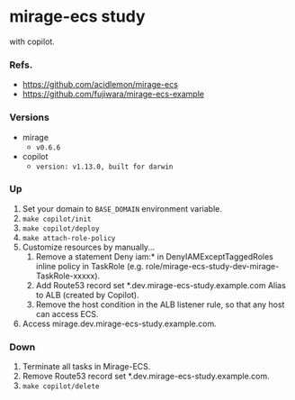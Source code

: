 # mirage-ecs study

with copilot.

### Refs.
* https://github.com/acidlemon/mirage-ecs
* https://github.com/fujiwara/mirage-ecs-example

### Versions
* mirage
  * `v0.6.6`
* copilot
  * `version: v1.13.0, built for darwin`

### Up
1. Set your domain to `BASE_DOMAIN` environment variable.
1. `make copilot/init`
1. `make copilot/deploy`
1. `make attach-role-policy`
1. Customize resources by manually...
    1. Remove a statement Deny iam:* in DenyIAMExceptTaggedRoles inline policy in TaskRole (e.g. role/mirage-ecs-study-dev-mirage-TaskRole-xxxxx).
    1. Add Route53 record set *.dev.mirage-ecs-study.example.com Alias to ALB (created by Copilot).
    1. Remove the host condition in the ALB listener rule, so that any host can access ECS.
1. Access mirage.dev.mirage-ecs-study.example.com.

### Down
1. Terminate all tasks in Mirage-ECS.
1. Remove Route53 record set *.dev.mirage-ecs-study.example.com.
1. `make copilot/delete`
